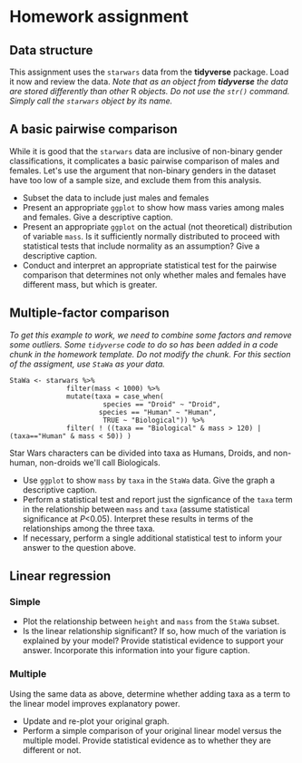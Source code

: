 # Homework assignment

## Data structure 

This assignment uses the `starwars` data from the **tidyverse** package. 
Load it now and review the data. 
*Note that as an object from **tidyverse** the data are stored differently than other* R *objects. 
Do not use the `str()` command. 
Simply call the `starwars` object by its name.*

## A basic pairwise comparison

While it is good that the `starwars` data are inclusive of non-binary gender classifications, it complicates a basic pairwise comparison of males and females. 
Let's use the argument that non-binary genders in the dataset have too low of a sample size, and exclude them from this analysis. 

* Subset the data to include just males and females
* Present an appropriate `ggplot` to show how mass varies among males and females. 
Give a descriptive caption. 
* Present an appropriate `ggplot` on the actual (not theoretical) distribution of variable `mass`. 
Is it sufficiently normally distributed to proceed with statistical tests that include normality as an assumption? 
Give a descriptive caption. 
* Conduct and interpret an appropriate statistical test for the pairwise comparison that determines not only whether males and females have different mass, but which is greater. 

## Multiple-factor comparison

*To get this example to work, we need to combine some factors and remove some outliers. 
Some `tidyverse` code to do so has been added in a code chunk in the homework template. 
Do not modify the chunk.
For this section of the assigment, use `StaWa` as your data.*


```
StaWa <- starwars %>% 
              filter(mass < 1000) %>%
              mutate(taxa = case_when(
                       species == "Droid" ~ "Droid", 
                      species == "Human" ~ "Human",
                       TRUE ~ "Biological")) %>%
              filter( ! ((taxa == "Biological" & mass > 120) | (taxa=="Human" & mass < 50)) )
```


Star Wars characters can be divided into taxa as Humans, Droids, and non-human, non-droids we'll call Biologicals. 

* Use `ggplot` to show `mass` by `taxa` in the `StaWa` data. 
Give the graph a descriptive caption. 
* Perform a statistical test and report just the signficance of the `taxa` term in the relationship between `mass` and `taxa` (assume statistical significance at *P*<0.05). 
Interpret these results in terms of the relationships among the three taxa. 
* If necessary, perform a single additional statistical test to inform your answer to the question above.

## Linear regression 

### Simple 

* Plot the relationship between `height` and `mass` from the `StaWa` subset. 
* Is the linear relationship significant? 
If so, how much of the variation is explained by your model? 
Provide statistical evidence to support your answer.
Incorporate this information into your figure caption. 


### Multiple 

Using the same data as above, determine whether adding taxa as a term to the linear model improves explanatory power. 

* Update and re-plot your original graph. 
* Perform a simple comparison of your original linear model versus the multiple model. 
Provide statistical evidence as to whether they are different or not.
